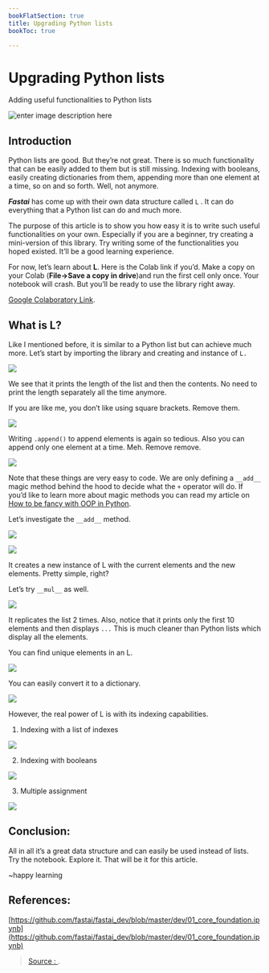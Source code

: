 ```yaml
---
bookFlatSection: true
title: Upgrading Python lists
bookToc: true

---
```


Upgrading Python lists
===
Adding useful functionalities to Python lists

![enter image description here](https://miro.medium.com/max/724/1*WUhxMtCGKD34OdsYamURCw.jpeg)

## Introduction

Python lists are good. But they’re not great. There is so much functionality that can be easily added to them but is still missing. Indexing with booleans, easily creating dictionaries from them, appending more than one element at a time, so on and so forth. Well, not anymore.

**_Fastai_**  has come up with their own data structure called  `L`  . It can do everything that a Python list can do and much more.

The purpose of this article is to show you how easy it is to write such useful functionalities on your own. Especially if you are a beginner, try creating a mini-version of this library. Try writing some of the functionalities you hoped existed. It’ll be a good learning experience.

For now, let’s learn about  **L**. Here is the Colab link if you’d. Make a copy on your Colab (**File->Save a copy in drive**)and run the first cell only once. Your notebook will crash. But you’ll be ready to use the library right away.

[Google Colaboratory Link](https://colab.research.google.com/drive/1sv_q6X8XUOKz-254diVTEYsjo3nfiNgz).

## What is L?

Like I mentioned before, it is similar to a Python list but can achieve much more. Let’s start by importing the library and creating and instance of  `L.`



![](https://miro.medium.com/max/2294/1*leCqh7-oj8NVTCMl7NVUrw.png)

We see that it prints the length of the list and then the contents. No need to print the length separately all the time anymore.

If you are like me, you don’t like using square brackets. Remove them.



![](https://miro.medium.com/max/2288/1*zCxSL0Piiwo95WKoyjJNVQ.png)

Writing  `.append()`  to append elements is again so tedious. Also you can append only one element at a time. Meh. Remove remove.



![](https://miro.medium.com/max/2306/1*oag7Aqnl1iJCTLBwrvla6g.png)

Note that these things are very easy to code. We are only defining a  `__add__`  magic method behind the hood to decide what the  `+`  operator will do. If you’d like to learn more about magic methods you can read my article on  [How to be fancy with OOP in Python](https://towardsdatascience.com/how-to-be-fancy-with-python-part-2-70fab0a3e492).

Let’s investigate the  `__add__`  method.

![](https://miro.medium.com/max/30/1*kTO2yiWwQ62xYOmvUMZb2A.png?q=20)

![](https://miro.medium.com/max/1910/1*kTO2yiWwQ62xYOmvUMZb2A.png)

It creates a new instance of L with the current elements and the new elements. Pretty simple, right?

Let’s try  `__mul__`  as well.



![](https://miro.medium.com/max/2292/1*xRSy5Zi1CtlYB4fKJkpS6g.png)

It replicates the list 2 times. Also, notice that it prints only the first 10 elements and then displays  `...`  This is much cleaner than Python lists which display all the elements.

You can find unique elements in an L.


![](https://miro.medium.com/max/2282/1*x0Il7TcO1pZOy4gIh90IJg.png)

You can easily convert it to a dictionary.



![](https://miro.medium.com/max/2284/1*OM9Wr1oITnuZypgvKiqbKw.png)

However, the real power of L is with its indexing capabilities.

1.  Indexing with a list of indexes



![](https://miro.medium.com/max/2280/1*_Iyr28dxSBx2-BJKUNQUBA.png)

2. Indexing with booleans



![](https://miro.medium.com/max/2288/1*0DxzoDBFXfAl6HLOWnvDxw.png)

3. Multiple assignment



![](https://miro.medium.com/max/2310/1*N0DTcq3S7xsDui3ssmNv_Q.png)

## Conclusion:

All in all it’s a great data structure and can easily be used instead of lists. Try the notebook. Explore it. That will be it for this article.

~happy learning

## References:

[https://github.com/fastai/fastai_dev/blob/master/dev/01_core_foundation.ipynb](https://github.com/fastai/fastai_dev/blob/master/dev/01_core_foundation.ipynb)




> [Source : ](https://towardsdatascience.com/upgrading-python-lists-35440096ec36).
<!--stackedit_data:
eyJoaXN0b3J5IjpbMjEzMDQwOTY5OCw2NzA5MTY3MThdfQ==
-->